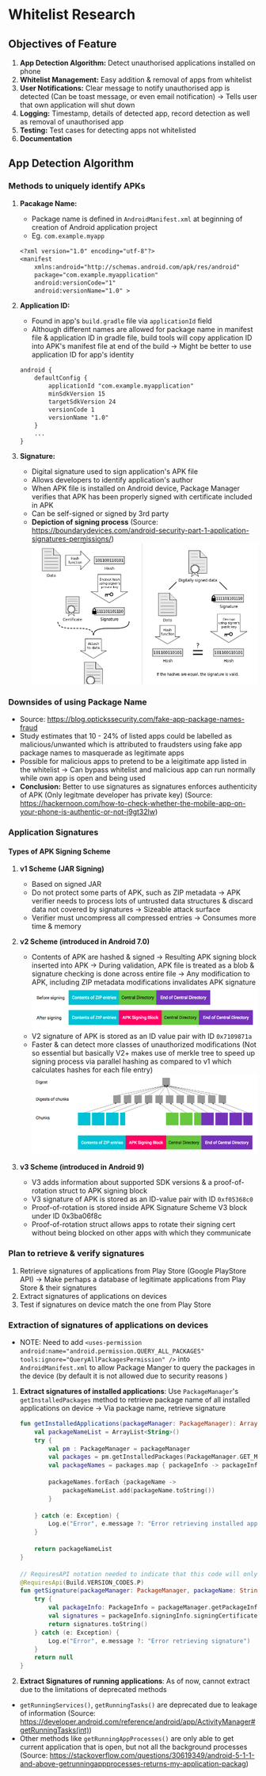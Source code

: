 # Whitelist Research

## Objectives of Feature

1. **App Detection Algorithm:** Detect unauthorised applications installed on phone
1. **Whitelist Management:** Easy addition & removal of apps from whitelist
1. **User Notifications:** Clear message to notify unauthorised app is detected (Can be toast message, or even email notification) &rarr; Tells user that own application will shut down
1. **Logging:** Timestamp, details of detected app, record detection as well as removal of unauthorised app
1. **Testing:** Test cases for detecting apps not whitelisted
1. **Documentation**

## App Detection Algorithm

### Methods to uniquely identify APKs
1. **Pacakage Name:**
    - Package name is defined in `AndroidManifest.xml` at beginning of creation of Android application project
    - Eg. `com.example.myapp`
    ```
    <?xml version="1.0" encoding="utf-8"?> 
    <manifest
        xmlns:android="http://schemas.android.com/apk/res/android"
        package="com.example.myapplication"
        android:versionCode="1"
        android:versionName="1.0" >
    ```

1. **Application ID:**
    - Found in app's `build.gradle` file via `applicationId` field
    - Although different names are allowed for package name in manifest file & application ID in gradle file, build tools will copy application ID into APK's manifest file at end of the build &rarr; Might be better to use application ID for app's identity
    ```
    android { 
        defaultConfig { 
            applicationId "com.example.myapplication"
            minSdkVersion 15
            targetSdkVersion 24
            versionCode 1
            versionName "1.0"
        } 
        ... 
    }
    ```
1. **Signature:**
    - Digital signature used to sign application's APK file
    - Allows developers to identify application's author
    - When APK file is installed on Android device, Package Manager verifies that APK has been properly signed with certificate included in APK
    - Can be self-signed or signed by 3rd party
    - **Depiction of signing process** (Source: https://boundarydevices.com/android-security-part-1-application-signatures-permissions/)
      ![Signature Overview](./images/01_signature_overview.png)

### Downsides of using Package Name
- Source: https://blog.optickssecurity.com/fake-app-package-names-fraud
- Study estimates that 10 - 24% of listed apps could be labelled as malicious/unwanted which is attributed to fraudsters using fake app package names to masquerade as legitimate apps
- Possible for malicious apps to pretend to be a leigitimate app listed in the whitelist &rarr; Can bypass whitelist and malicious app can run normally while own app is open and being used
- **Conclusion:** Better to use signatures as signatures enforces authenticity of APK (Only legitmate developer has private key) (Source: https://hackernoon.com/how-to-check-whether-the-mobile-app-on-your-phone-is-authentic-or-not-j9gt32lw)


### Application Signatures
#### Types of APK Signing Scheme
1. **v1 Scheme (JAR Signing)**
    - Based on signed JAR
    - Do not protect some parts of APK, such as ZIP metadata &rarr; APK verifier needs to process lots of untrusted data structures & discard data not covered by signatures &rarr; Sizeable attack surface
    - Verifier must uncompress all compressed entries &rarr; Consumes more time & memory
1. **v2 Scheme (introduced in Android 7.0)**
    - Contents of APK are hashed & signed &rarr; Resulting APK signing block inserted into APK &rarr; During validation, APK file is treated as a blob & signature checking is done across entire file &rarr; Any modification to APK, including ZIP metadata modifications invalidates APK signature
      ![Signing Block](./images/02_signature_v2.png)
    - V2 signature of APK is stored as an ID value pair with ID `0x7109871a`
    - Faster & can detect more classes of unauthorized modifications (Not so essential but basically V2+ makes use of merkle tree to speed up signing process via parallel hashing as compared to v1 which calculates hashes for each file entry)
      ![Signing Block](./images/03_apk_integrity_protection.png)

1. **v3 Scheme (introduced in Android 9)**
    - V3 adds information about supported SDK versions & a proof-of-rotation struct to APK signing block
    - V3 signature of APK is stored as an ID-value pair with ID `0xf05368c0`
    - Proof-of-rotation is stored inside APK Signature Scheme V3 block under ID 0x3ba06f8c
    - Proof-of-rotation struct allows apps to rotate their signing cert without being blocked on other apps with which they communicate

### Plan to retrieve & verify signatures
1. Retrieve signatures of applications from Play Store (Google PlayStore API) &rarr; Make perhaps a database of legitimate applications from Play Store & their signatures
1. Extract signatures of applications on devices
1. Test if signatures on device match the one from Play Store

### Extraction of signatures of applications on devices
- NOTE: Need to add `<uses-permission android:name="android.permission.QUERY_ALL_PACKAGES"
  tools:ignore="QueryAllPackagesPermission" />` into `AndroidManifest.xml` to allow Package Manger to query the packages in the device (by default it is not allowed due to security reasons )
1. **Extract signatures of installed applications**: Use `PackageManager`'s `getInstalledPackages` method to retrieve package name of all installed applications on device &rarr; Via package name, retrieve signature
    ```kotlin
    fun getInstalledApplications(packageManager: PackageManager): ArrayList<String> {
        val packageNameList = ArrayList<String>()
        try {
            val pm : PackageManager = packageManager
            val packages = pm.getInstalledPackages(PackageManager.GET_META_DATA)
            val packageNames = packages.map { packageInfo -> packageInfo.packageName }

            packageNames.forEach {packageName ->
                packageNameList.add(packageName.toString())
            }

        } catch (e: Exception) {
            Log.e("Error", e.message ?: "Error retrieving installed applications")
        }

        return packageNameList
    }

    // RequiresAPI notation needed to indicate that this code will only execute if Android version >= Pie aka. 9
    @RequiresApi(Build.VERSION_CODES.P)
    fun getSignature(packageManager: PackageManager, packageName: String): String? {
        try {
            val packageInfo: PackageInfo = packageManager.getPackageInfo(packageName, PackageManager.GET_SIGNING_CERTIFICATES)
            val signatures = packageInfo.signingInfo.signingCertificateHistory
            return signatures.toString()
        } catch (e: Exception) {
            Log.e("Error", e.message ?: "Error retrieving signature")
        }
        return null
    }
    ```

1. **Extract Signatures of running applications**: As of now, cannot extract due to the limitations of deprecated methods
- `getRunningServices()`, `getRunningTasks()` are deprecated due to leakage of information (Source: https://developer.android.com/reference/android/app/ActivityManager#getRunningTasks(int))
- Other methods like `getRunningAppProcesses()` are only able to get current application that is open, but not all the background processes (Source: https://stackoverflow.com/questions/30619349/android-5-1-1-and-above-getrunningappprocesses-returns-my-application-packag)